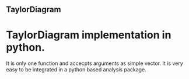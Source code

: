 ## TaylorDiagram
# TaylorDiagram implementation in python. 

It is only one function and accecpts arguments as simple vector. It is very easy to be integrated in a python based analysis package. 
